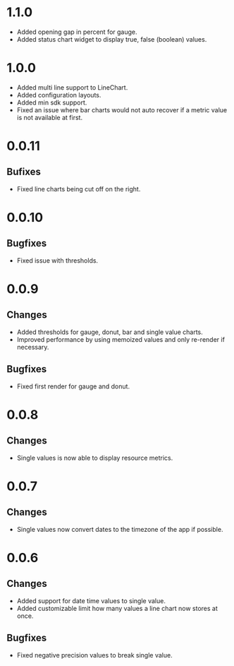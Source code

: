 # 1.1.0

- Added opening gap in percent for gauge.
- Added status chart widget to display true, false (boolean) values.

# 1.0.0

- Added multi line support to LineChart.
- Added configuration layouts.
- Added min sdk support.
- Fixed an issue where bar charts would not auto recover if a metric value is not available at first.

# 0.0.11

## Bufixes

- Fixed line charts being cut off on the right.

# 0.0.10

## Bugfixes

- Fixed issue with thresholds.

# 0.0.9

## Changes

- Added thresholds for gauge, donut, bar and single value charts.
- Improved performance by using memoized values and only re-render if necessary.

## Bugfixes

- Fixed first render for gauge and donut.

# 0.0.8

## Changes

- Single values is now able to display resource metrics.

# 0.0.7

## Changes

- Single values now convert dates to the timezone of the app if possible.

# 0.0.6

## Changes

- Added support for date time values to single value.
- Added customizable limit how many values a line chart now stores at once.

## Bugfixes

- Fixed negative precision values to break single value.
